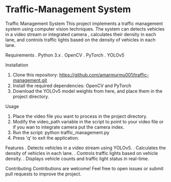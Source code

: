 # Traffic-Management System
 Traffic Management System This project implements a traffic management system using computer vision techniques. The system can detects vehicles in a video stream or integrated camera , calculates their density in each lane, and controls traffic lights based on the density of vehicles in each lane.  
 
Requirements 
. Python 3.x 
. OpenCV 
. PyTorch
. YOLOv5

Installation
1. Clone this repository: https://github.com/amarmurmu001/traffic-management.git  
2. Install the required dependencies: OpenCV and PyTorch 
3. Download the YOLOv5 model weights from here, and place them in the project directory.

Usage
1. Place the video file you want to process in the project directory.  
2. Modify the video_path variable in the script to point to your video file or if you wan to integrate camera put the camera index. 
3. Run the script: python traffic_management.py  
4. Press 'q' to exit the application. 

Features 
. Detects vehicles in a video stream using YOLOv5.
. Calculates the density of vehicles in each lane.
. Controls traffic lights based on vehicle density.
. Displays vehicle counts and traffic light status in real-time. 

Contributing 
Contributions are welcome! Feel free to open issues or submit pull requests to improve the project.
